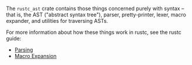 The `rustc_ast` crate contains those things concerned purely with syntax
– that is, the AST ("abstract syntax tree"), parser, pretty-printer,
lexer, macro expander, and utilities for traversing ASTs.

For more information about how these things work in rustc, see the
rustc guide:

- [Parsing](https://rust-lang.github.io/rustc-guide/the-parser.html)
- [Macro Expansion](https://rust-lang.github.io/rustc-guide/macro-expansion.html)
